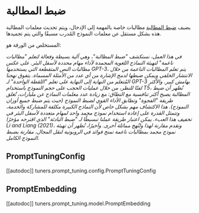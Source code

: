 # ضبط المطالبة

يضيف [ضبط المطالبة](https://hf.co/papers/2104.08691) مطالبات خاصة بالمهمة إلى الإدخال، ويتم تحديث معلمات المطالبة هذه بشكل مستقل عن معلمات النموذج المُدرب مسبقًا والتي يتم تجميدها.

المستخلص من الورقة هو:

*في هذا العمل، نستكشف "ضبط المطالبة"، وهي آلية بسيطة وفعالة لتعلم "مطالبات ناعمة" لتهيئة النماذج اللغوية المجمدة لأداء مهام محددة لأسفل البئر. على عكس مطالبات النص المتقطعة التي يستخدمها GPT-3، يتم تعلم المطالبات الناعمة من خلال الانتشار الخلفي ويمكن ضبطها لدمج الإشارة من أي عدد من الأمثلة المسماة. يتفوق نهجنا المُتعلم من النهاية إلى النهاية على تعلم "اللقطة الواحدة" لـ GPT-3 بهامش كبير. والأكثر لفتًا للنظر، من خلال عمليات الحجب على حجم النموذج باستخدام T5، نُظهر أن ضبط المطالبة يصبح أكثر تنافسية مع النطاق: مع زيادة عدد معلمات النماذج عن مليارات، تُغلق طريقة "الفجوة" وتطابق الأداء القوي لضبط النموذج (حيث يتم ضبط جميع أوزان النموذج). هذا الاكتشاف مهم بشكل خاص لأن النماذج الكبيرة مكلفة للمشاركة والخدمة، وتتمثل القدرة على إعادة استخدام نموذج مجمد واحد لمهام متعددة لأسفل البئر في تخفيف هذا العبء. يمكن اعتبار طريقة عملنا تبسيطًا لـ "ضبط البادئة" الذي اقترحه مؤخرًا Li and Liang (2021)، ونقدم مقارنة لهذا ولنُهج مماثلة أخرى. وأخيرًا، نُظهر أن تهيئة نموذج مجمد بمطالبات ناعمة تمنح فوائد في الروبوتية لنقل المجال، مقارنة بضبط النموذج الكامل*.

## PromptTuningConfig

[[autodoc]] tuners.prompt_tuning.config.PromptTuningConfig

## PromptEmbedding

[[autodoc]] tuners.prompt_tuning.model.PromptEmbedding